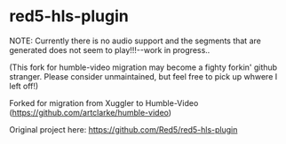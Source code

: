 red5-hls-plugin
=======

NOTE: Currently there is no audio support and the segments that are generated does not seem to play!!!--work in progress..

(This fork for humble-video migration may become a fighty forkin' github stranger. Please consider unmaintained, but feel free to pick up whwere I left off!)

Forked for migration from Xuggler to Humble-Video (https://github.com/artclarke/humble-video)

Original project here:
https://github.com/Red5/red5-hls-plugin

